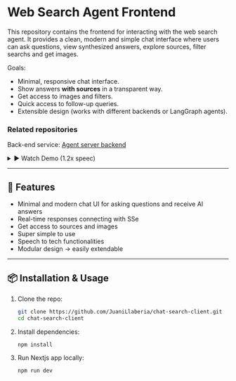 # Web Search Agent Frontend

This repository contains the frontend for interacting with the web search agent. It provides a clean, modern and simple chat interface where users can ask questions, view synthesized answers, explore sources, filter searchs and get images.

Goals:

* Minimal, responsive chat interface.
* Show answers **with sources** in a transparent way.
* Get access to images and filters.
* Quick access to follow-up queries.
* Extensible design (works with different backends or LangGraph agents).

### Related repositories

Back-end service: [Agent server backend](https://github.com/JuaniLlaberia/chat-search-server)

<details>
  <summary>▶️ Watch Demo (1.2x speec)</summary>
  
  https://github.com/user-attachments/assets/f371ea5d-6430-4dca-9e1d-206c990a678d


</details>

---

## 🚀 Features

* Minimal and modern chat UI for asking questions and receive AI answers
* Real-time responses connecting with SSe
* Get access to sources and images
* Super simple to use
* Speech to tech functionalities
* Modular design → easily extendable

---

## 📦 Installation & Usage
1. Clone the repo:
   ```bash
   git clone https://github.com/JuaniLlaberia/chat-search-client.git
   cd chat-search-client
   ```
2. Install dependencies:
   ```bash
   npm install
   ```
3. Run Nextjs app locally:

   ```bash
   npm run dev
   ```
